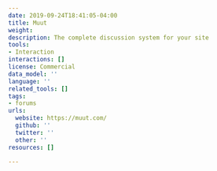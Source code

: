 ```yaml
---
date: 2019-09-24T18:41:05-04:00
title: Muut
weight: 
description: The complete discussion system for your site
tools:
- Interaction
interactions: []
license: Commercial
data_model: ''
language: ''
related_tools: []
tags:
- forums
urls:
  website: https://muut.com/
  github: ''
  twitter: ''
  other: ''
resources: []

---
```

